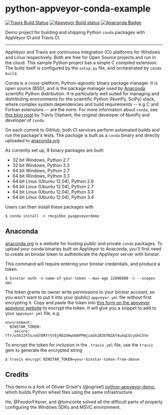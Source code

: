 python-appveyor-conda-example
=============================
[![Travis Build Status](https://travis-ci.org/rmcgibbo/python-appveyor-conda-example.png?branch=master)](https://travis-ci.org/rmcgibbo/python-appveyor-conda-example)
[![Appveyor Build status](https://ci.appveyor.com/api/projects/status/ek4ufqupmnpv6ixn)](https://ci.appveyor.com/project/rmcgibbo/python-appveyor-conda-example)
[![Anaconda Badge](https://anaconda.org/rmcgibbo/pyappveyordemo/badges/version.svg)](https://anaconda.org/rmcgibbo/pyappveyordemo)

Demo project for building and shipping Python `conda` packages with AppVeyor CI
and Travis CI.

----------

AppVeyor and Travis are continuous integration (CI) platforms for Windows and Linux
respectively. Both are free for Open Source projects and run in the cloud. This
sample Python project has a simple C compiled extension. The build itself is
configured by the `setup.py` file, and orchestrated by `conda build`.

Conda is a cross-platform, Python-agnostic binary package manager. It is open
source (BSD), and is the package manager used by [Anaconda](http://docs.continuum.io/anaconda/index.html>)
scientific Python distribution. It is particularly well suited for managing
and distributing environments for the scientific Python (NumPy, SciPy) stack,
where complex system dependencies and build requirements -- e.g C and Fortran
extensions -- are the norm. For more information about `conda`, see
[this blog post](http://technicaldiscovery.blogspot.com/2013/12/why-i-promote-conda.html)
by Travis Oliphant, the original developer of NumPy and developer of `conda`.

On each commit to GitHub, both CI services perform automated builds and run the
package's tests. The package is built as a `conda` binary and directly uploaded
to [anaconda.org](https://anaconda.org)

As currently set up, 8 binary packages are built:

 - 32 bit Windows, Python 2.7
 - 32 bit Windows, Python 3.3
 - 64 bit Windows, Python 2.7
 - 64 bit Windows, Python 3.3
 - 64 bit Linux (Ubuntu 12.04), Python 2.6
 - 64 bit Linux (Ubuntu 12.04), Python 2.7
 - 64 bit Linux (Ubuntu 12.04), Python 3.3
 - 64 bit Linux (Ubuntu 12.04), Python 3.4

Users can then install these packages with

```
$ conda install -c rmcgibbo pyappveyordemo
```

Anaconda
-------

[anaconda.org](https://anaconda.org) is a website for hosting public and private `conda`
packages. To upload your conda binaries built on AppVeyor to Anaconda, you'll first
need to create an binstar token to authenticate the AppVeyor server with binstar.

This command will require entering your binstar credentials, and produce a token.

```
$ binstar auth -n name-of-your-token --max-age 22896000 -c --scopes api
```

The token grants its owner write permissions to your binstar account, so you
won't want to put it into your (public) `appveyor.yml` file without first encrypting
it. Copy and paste the token into [this form on the appveyor appveyor website](https://ci.appveyor.com/tools/encrypt)
to  encrypt the token. It will give you a snippet to add to your `appveyor.yml`
file, e.g.

```
environment:
  BINSTAR_TOKEN:
    secure: Yfr/w3h22F5s/wGT8RYrSt6jRD2UHwUm8PPWjzaGh2B3bTBZAf4uXqCO/yUnCXYe
```

To encrypt the token for inclusion in the `.travis.yml` file, use the `travis`
gem to generate the encrypted string

```
$ travis encrypt BINSTAR_TOKEN=your-binstar-token-from-above
```


Credits
-------
This demo is a fork of Olivier Grisel's (@ogrisel) [python-appveyor-demo](https://github.com/ogrisel/python-appveyor-demo),
which builds Python wheel files using the same infrastructure.

He, @FeodorFitsner, and @tomconte solved all the difficult parts of properly
configuring the Windows SDKs and MSVC environment.
